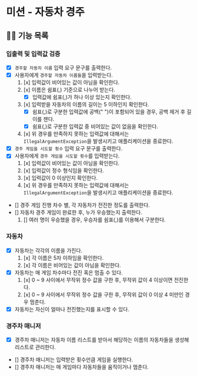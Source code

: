 # 미션 - 자동차 경주

## 👨‍💻 기능 목록

### 입출력 및 입력값 검증

- [x] `경주할 자동차 이름` 입력 요구 문구를 출력한다.
- [x] 사용자에게 `경주할 자동차 이름들`을 입력받는다.
    1. [x] 입력값이 비어있는 값이 아님을 확인한다.
    2. [x] 이름은 쉼표(,) 기준으로 나누어 받는다.
        - [x] 입력값에 쉼표(,)가 하나 이상 있는지 확인한다.
    3. [x] 입력받을 자동차의 이름의 길이는 5 이하인지 확인한다.
        - [x] 쉼표(,)로 구분한 입력값에 공백(" ")이 포함되어 있을 경우, 공백 제거 후 길이를 잰다.
        - [x] 쉼표(,)로 구분한 입력값 중 비어있는 값이 없음을 확인한다.
    4. [x] 위 경우를 만족하지 못하는 입력값에 대해서는 `IllegalArgumentException`을 발생시키고 애플리케이션을 종료한다.
- [x] `경주 게임을 시도할 횟수` 입력 요구 문구를 출력한다.
- [x] 사용자에게 `경주 게임을 시도할 횟수`를 입력받는다.
    1. [x] 입력값이 비어있는 값이 아님을 확인한다.
    2. [x] 입력값이 정수 형식임을 확인한다.
    3. [x] 입력값이 0 이상인지 확인한다.
    4. [x] 위 경우를 만족하지 못하는 입력값에 대해서는 `IllegalArgumentException`을 발생시키고 애플리케이션을 종료한다.
- [] 경주 게임 진행 차수 별, 각 자동차가 전진한 정도를 출력한다.
- [] 자동차 경주 게임이 완료한 후, 누가 우승했는지 출력한다.
    1. [] 여러 명이 우승했을 경우, 우승자를 쉼표(,)를 이용해서 구분한다.

### 자동차

- [x] 자동차는 각각의 이름을 가진다.
    1. [x] 각 이름은 5자 이하임을 확인한다.
    2. [x] 각 이름은 비어있는 값이 아님을 확인한다.
- [x] 자동차는 매 게임 차수마다 전진 혹은 멈출 수 있다.
    1. [x] 0 ~ 9 사이에서 무작위 정수 값을 구한 후, 무작위 값이 4 이상이면 전진한다.
    2. [x] 0 ~ 9 사이에서 무작위 정수 값을 구한 후, 무작위 값이 0 이상 4 미만인 경우 멈춘다.
- [x] 자동차는 자신이 얼마나 전진했는지를 표시할 수 있다.

### 경주차 매니저

- [x] 경주차 매니저는 자동차 이름 리스트를 받아서 해당하는 이름의 자동차들을 생성해 리스트로 관리한다.
- [] 경주차 매니저는 입력받은 횟수만큼 게임을 실행한다.
- [] 경주차 매니저는 매 게임마다 자동차들을 움직이거나 멈춘다.